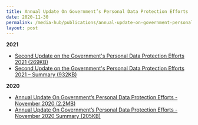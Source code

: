 ```yaml
---
title: Annual Update On Government’s Personal Data Protection Efforts
date: 2020-11-30
permalink: /media-hub/publications/annual-update-on-government-personal-data-protection-efforts
layout: post
---
```

**2021**<br>
* [Second Update on the Government's Personal Data Protection Efforts 2021 (269KB)](/files/publications/government-personal-data-protection-efforts-2021.pdf)<br>
* [Second Update on the Government's Personal Data Protection Efforts 2021 – Summary (932KB)](/files/publications/government-personal-data-protection-efforts-2021-summary.pdf)

**2020**<br>
* [Annual Update On Government’s Personal Data Protection Efforts - November 2020  (2.2MB)](/files/publications/annual-update-on-govt-personal-data-protection-efforts-2020.pdf)<br>
* [Annual Update On Government’s Personal Data Protection Efforts - November 2020  Summary	(205KB)](/files/publications/annual-update-on-govt-personal-data-protection-efforts-Nov2020-summary.pdf)